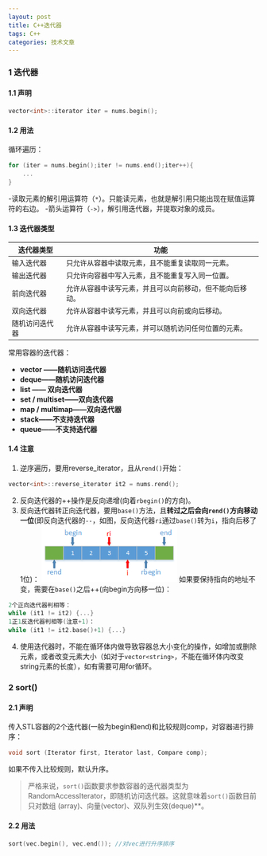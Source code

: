 ```yaml
---
layout: post
title: C++迭代器
tags: C++
categories: 技术文章
---
```

### 1 迭代器
#### 1.1 声明
```cpp
vector<int>::iterator iter = nums.begin();
```
#### 1.2 用法
循环遍历：
```cpp
for (iter = nums.begin();iter != nums.end();iter++){
	...
}
```
-读取元素的解引用运算符（`*`）。只能读元素，也就是解引用只能出现在赋值运算符的右边。
-箭头运算符（`->`），解引用迭代器，并提取对象的成员。
#### 1.3 迭代器类型

| 迭代器类型   | 功能                           |
| ------- | ---------------------------- |
| 输入迭代器   | 只允许从容器中读取元素，且不能重复读取同一元素。     |
| 输出迭代器   | 只允许向容器中写入元素，且不能重复写入同一位置。     |
| 前向迭代器   | 允许从容器中读写元素，并且可以向前移动，但不能向后移动。 |
| 双向迭代器   | 允许从容器中读写元素，并且可以向前或向后移动。      |
| 随机访问迭代器 | 允许从容器中读写元素，并可以随机访问任何位置的元素。   |
常用容器的迭代器：
- **vector ——随机访问迭代器**
- **deque——随机访问迭代器**
- **list —— 双向迭代器**
- **set / multiset——双向迭代器**
- **map / multimap——双向迭代器**
- **stack——不支持迭代器**
- **queue——不支持迭代器**
#### 1.4 注意
1. 逆序遍历，要用reverse_iterator，且从`rend()`开始：
```cpp
vector<int>::reverse_iterator it2 = nums.rend();
```
2. 反向迭代器的++操作是反向递增(向着`rbegin()`的方向)。
3. 反向迭代器转正向迭代器，要用`base()`方法，且**转过之后会向`rend()`方向移动一位**(即反向迭代器的`--`，如图，反向迭代器`ri`通过`base()`转为`i`，指向后移了1位)：
![](/images/2024-03-31-C++迭代器.png)
如果要保持指向的地址不变，需要在`base()`之后++(向begin方向移一位)：
```cpp
2个正向迭代器判相等：
while (it1 != it2) {...}
1正1反迭代器判相等(注意+1)：
while (it1 != it2.base()+1) {...}
```
4. 使用迭代器时，不能在循环体内做导致容器总大小变化的操作，如增加或删除元素，或者改变元素大小（如对于`vector<string>`，不能在循环体内改变string元素的长度），如有需要可用for循环。
### 2 sort()
#### 2.1 声明
传入STL容器的2个迭代器(一般为begin和end)和比较规则comp，对容器进行排序：
```C
void sort (Iterator first, Iterator last, Compare comp);
```
如果不传入比较规则，默认升序。
> 严格来说，`sort()`函数要求参数容器的迭代器类型为RandomAccessIterator，即随机访问迭代器。这就意味着`sort()`函数目前只对数组 (array)、向量(vector)、双队列生效(deque)**。
#### 2.2 用法
```C
sort(vec.begin(), vec.end()); //对vec进行升序排序
```
